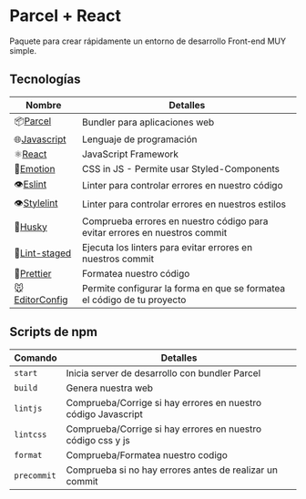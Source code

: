 # Parcel + React

Paquete para crear rápidamente un entorno de desarrollo Front-end MUY simple.

## Tecnologías

| Nombre                                                 | Detalles                                                                   |
| ------------------------------------------------------ | -------------------------------------------------------------------------- |
| 📦[Parcel](https://parceljs.org/)                      | Bundler para aplicaciones web                                              |
| 🌐[Javascript](https://www.typescriptlang.org/)        | Lenguaje de programación                                                   |
| ⚛️[React](https://es.reactjs.org/)                     | JavaScript Framework                                                       |
| 💅[Emotion](https://emotion.sh/)                       | CSS in JS - Permite usar Styled-Components                                 |
| 👁️[Eslint](https://eslint.org/)                        | Linter para controlar errores en nuestro código                            |
| 👁️[Stylelint](https://stylelint.io/)                   | Linter para controlar errores en nuestros estilos                          |
| 🐺[Husky](https://www.npmjs.com/package/husky)         | Comprueba errores en nuestro código para evitar errores en nuestros commit |
| 🚫[Lint-staged](https://github.com/okonet/lint-staged) | Ejecuta los linters para evitar errores en nuestros commit                 |
| 🦋[Prettier](https://prettier.io/)                     | Formatea nuestro código                                                    |
| 🐭[EditorConfig](https://editorconfig.org/)            | Permite configurar la forma en que se formatea el código de tu proyecto    |

## Scripts de npm

| Comando     | Detalles                                                      |
| ----------- | ------------------------------------------------------------- |
| `start`     | Inicia server de desarrollo con bundler Parcel                |
| `build`     | Genera nuestra web                                            |
| `lintjs`    | Comprueba/Corrige si hay errores en nuestro código Javascript |
| `lintcss`   | Comprueba/Corrige si hay errores en nuestro código css y js   |
| `format`    | Comprueba/Formatea nuestro codigo                             |
| `precommit` | Comprueba si no hay errores antes de realizar un commit       |
